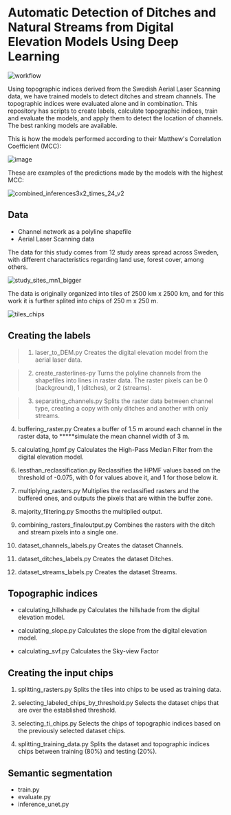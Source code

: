 # Automatic Detection of Ditches and Natural Streams from Digital Elevation Models Using Deep Learning

![workflow](https://github.com/mbusarello/Automatic-Detection-of-Ditches-and-Natural-Streams-from-Digital-Elevation-Models-Using-Deep-Learning/assets/72121679/60d71954-85c2-42fb-a39d-c42c253828b8)

Using topographic indices derived from the Swedish Aerial Laser Scanning data, we have trained models to detect ditches and stream channels. The topographic indices were evaluated alone and in combination.
This repository has scripts to create labels, calculate topographic indices, train and evaluate the models, and apply them to detect the location of channels. The best ranking models are available.

This is how the models performed according to their Matthew's Correlation Coefficient (MCC):

![image](https://github.com/mbusarello/Automatic-Detection-of-Ditches-and-Natural-Streams-from-Digital-Elevation-Models-Using-Deep-Learning/assets/72121679/5129f3b0-a362-47bd-b74b-16201129580f)

These are examples of the predictions made by the models with the highest MCC:

![combined_inferences3x2_times_24_v2](https://github.com/mbusarello/Automatic-Detection-of-Ditches-and-Natural-Streams-from-Digital-Elevation-Models-Using-Deep-Learning/assets/72121679/46954d09-e9a5-40e9-84d1-4b402bbf811f)


## Data
- Channel network as a polyline shapefile
- Aerial Laser Scanning data

The data for this study comes from 12 study areas spread across Sweden, with different characteristics regarding land use, forest cover, among others.

![study_sites_mn1_bigger](https://github.com/mbusarello/Automatic-Detection-of-Ditches-and-Natural-Streams-from-Digital-Elevation-Models-Using-Deep-Learning/assets/72121679/5f09ad14-17ca-40bc-8a39-a784dacfef49)

The data is originally organized into tiles of 2500 km x 2500 km, and for this work it is further splited into chips of 250 m x 250 m.

![tiles_chips](https://github.com/mbusarello/Automatic-Detection-of-Ditches-and-Natural-Streams-from-Digital-Elevation-Models-Using-Deep-Learning/assets/72121679/ee10caf4-b2b8-4e70-afda-b69dc3ed1a4e)


## Creating the labels
> 1. laser_to_DEM.py
Creates the digital elevation model from the aerial laser data.

> 2. create_rasterlines-py
Turns the polyline channels from the shapefiles into lines in raster data. The raster pixels can be 0 (background), 1 (ditches), or 2 (streams).

> 3. separating_channels.py
Splits the raster data between channel type, creating a copy with only ditches and another with only streams.
  
4. buffering_raster.py
  Creates a buffer of 1.5 m around each channel in the raster data, to *****simulate the mean channel width of 3 m.

5. calculating_hpmf.py 
  Calculates the High-Pass Median Filter from the digital elevation model.

6. lessthan_reclassification.py
  Reclassifies the HPMF values based on the threshold of -0.075, with 0 for values above it, and 1 for those below it.

7. multiplying_rasters.py
  Multiplies the reclassified rasters and the buffered ones, and outputs the pixels that are within the buffer zone.

8. majority_filtering.py
  Smooths the multiplied output.

9. combining_rasters_finaloutput.py
  Combines the rasters with the ditch and stream pixels into a single one.

10. dataset_channels_labels.py
  Creates the dataset Channels.

11. dataset_ditches_labels.py
  Creates the dataset Ditches.

12. dataset_streams_labels.py
  Creates the dataset Streams.


## Topographic indices
- calculating_hillshade.py
  Calculates the hillshade from the digital elevation model.
  
- calculating_slope.py
  Calculates the slope from the digital elevation model.
  
- calculating_svf.py
  Calculates the Sky-view Factor
  

## Creating the input chips
1. splitting_rasters.py
  Splits the tiles into chips to be used as training data.

2. selecting_labeled_chips_by_threshold.py
  Selects the dataset chips that are over the established threshold.

3. selecting_ti_chips.py
  Selects the chips of topographic indices based on the previously selected dataset chips.

4. splitting_training_data.py
  Splits the dataset and topographic indices chips between training (80%) and testing (20%).


## Semantic segmentation
- train.py
- evaluate.py
- inference_unet.py
